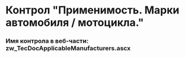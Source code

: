 ﻿---
description: 2.4.11.0
---
# Контрол "Применимость. Марки автомобиля / мотоцикла."
### Имя контрола в веб-части: zw_TecDocApplicableManufacturers.ascx

